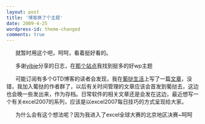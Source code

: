 ```yaml
---
layout: post
title: '博客换了个主题'
date: 2009-4-25
wordpress-id: theme-changed
comments: true
---
```

<p>&#160;&#160;&#160;&#160;&#160; 就暂时用这个吧，呵呵，看着挺好看的。</p>  <p>&#160;&#160;&#160;&#160;&#160; 多谢<a href="http://www.gtdstudy.com" target="_blank">yibie</a>分享的日志，在<a href="http://fairyfish.net/category/wordpress/wordpress-themes/featured-themes/" target="_blank">那个站点</a>我找到挺多的好wp主题</p>  <p>&#160;&#160;&#160;&#160;&#160; 可能订阅有多个GTD博客的读者会发现，我在<a href="http://www.productivelife.cn" target="_blank">葡挞生活</a>上写了一篇<a href="http://www.productivelife.cn/2009/04/comment-on-xiaoqiang.html" target="_blank">文章</a>，没错，我加入葡挞的作者群了，以后有关时间管理的文章应该会首发到葡挞去，这边也会晚一些发出来，作为存档。日常软件的相关文章还是会发在这边，最近想写一个有关excel2007的系列，应该是以excel2007每日技巧的方式呈现给大家。</p>  <p>&#160;&#160;&#160;&#160;&#160; 为什么会有这个想法呢？因为我进入了excel全球大赛的北京地区决赛~呵呵</p>
